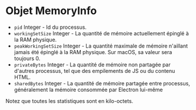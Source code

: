 # Objet MemoryInfo

* `pid` Integer - Id du processus.
* `workingSetSize` Integer - La quantité de mémoire actuellement épinglé à la RAM physique.
* `peakWorkingSetSize` Integer - La quantité maximale de mémoire n'aillant jamais été épinglé à la RAM physique. Sur macOS, sa valeur sera toujours 0.
* `privateBytes` Integer - La quantité de mémoire non partagée par d'autres processus, tel que des empilements de JS ou du contenu HTML.
* `sharedBytes` Integer - La quantité de mémoire partagée entre processus, généralement la mémoire consommée par Electron lui-même

Notez que toutes les statistiques sont en kilo-octets.